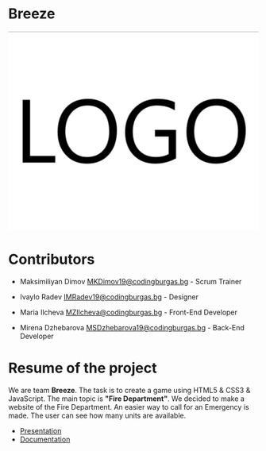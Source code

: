 # Breeze

<img src="Code/images/logo.png">

# Contributors

- Maksimiliyan Dimov <MKDimov19@codingburgas.bg> - Scrum Trainer

- Ivaylo Radev <IMRadev19@codingburgas.bg> - Designer

- Maria Ilcheva <MZIlcheva@codingburgas.bg> - Front-End Developer

- Mirena Dzhebarova <MSDzhebarova19@codingburgas.bg> - Back-End Developer

# Resume of the project

We are team **Breeze**. The task is to create a game using HTML5 & CSS3 & JavaScript. The main topic is **"Fire Department"**. We decided to make a website of the Fire Department. An easier way to call for an Emergency is made. The user can see how many units are available.

* [Presentation]()
* [Documentation]()